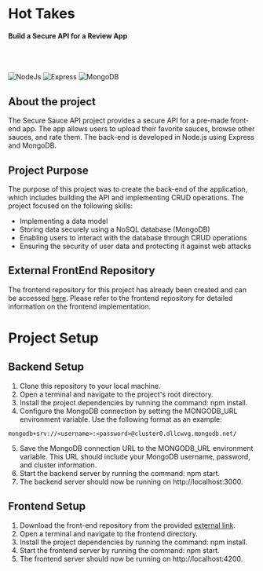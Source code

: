 # Hot Takes
#### Build a Secure API for a Review App
<br>
<br>

![NodeJs](https://camo.githubusercontent.com/f3dc139d1f72935e63051e92a842c47c4b040004e3c4edf5430fbf8b3e1a6dd4/68747470733a2f2f696d672e736869656c64732e696f2f62616467652f6e6f64652e6a732532302d2532333333393933332e7376673f267374796c653d666f722d7468652d6261646765266c6f676f3d6e6f64652e6a73266c6f676f436f6c6f723d7768697465)
![Express](https://camo.githubusercontent.com/eb95d456aab20b058cd38bcc21566f9d74d7ba56ca462ad6cb32387f0fd6893c/68747470733a2f2f696d672e736869656c64732e696f2f62616467652f457870726573732d3832383238323f7374796c653d666f722d7468652d6261646765266c6f676f3d65787072657373266c6f676f436f6c6f723d7768697465)
![MongoDB](https://camo.githubusercontent.com/930dd5089fa8e22c12dc4cc798c2b1c2999b131dc4b10547b815ad38b6523a63/68747470733a2f2f696d672e736869656c64732e696f2f62616467652f6d6f6e676f64622d3531413334393f7374796c653d666f722d7468652d6261646765266c6f676f3d6d6f6e676f6462266c6f676f436f6c6f723d7768697465)
<br>

## About the project

The Secure Sauce API project provides a secure API for a pre-made front-end app. The app allows users to upload their favorite sauces, browse other sauces, and rate them. The back-end is developed in Node.js using Express and MongoDB.

## Project Purpose 

The purpose of this project was to create the back-end of the application, which includes building the API and implementing CRUD operations. The project focused on the following skills:

- Implementing a data model
- Storing data securely using a NoSQL database (MongoDB)
- Enabling users to interact with the database through CRUD operations
- Ensuring the security of user data and protecting it against web attacks

## External FrontEnd Repository
The frontend repository for this project has already been created and can be accessed [here](https://github.com/OpenClassrooms-Student-Center/Web-Developer-P6). Please refer to the frontend repository for detailed information on the frontend implementation.

# Project Setup
## Backend Setup
1. Clone this repository to your local machine.
2. Open a terminal and navigate to the project's root directory.
3. Install the project dependencies by running the command: npm install.
4. Configure the MongoDB connection by setting the MONGODB_URL environment variable. Use the following format as an example: 
```NodeJs
mongodb+srv://<username>:<password>@cluster0.dllcwvg.mongodb.net/
``` 
5. Save the MongoDB connection URL to the MONGODB_URL environment variable. This URL should include your MongoDB username, password, and cluster information.
6. Start the backend server by running the command: npm start.
7. The backend server should now be running on http://localhost:3000.

## Frontend Setup
1. Download the front-end repository from the provided [external link](https://github.com/OpenClassrooms-Student-Center/Web-Developer-P6).
2. Open a terminal and navigate to the frontend directory.
3. Install the project dependencies by running the command: npm install.
4. Start the frontend server by running the command: npm start.
5. The frontend server should now be running on http://localhost:4200.
